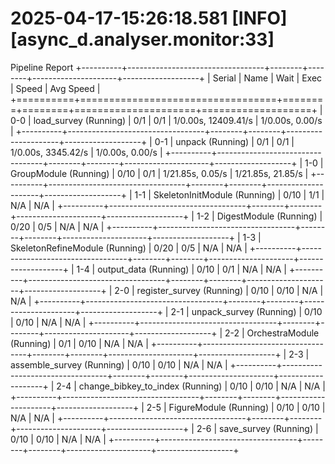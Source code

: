 




2025-04-17-15:26:18.581 [INFO] [async_d.analyser.monitor:33]
================================================================================
Pipeline Report
+----------+----------------------------------+--------+--------+---------------------+-------------------+
| Serial   | Name                             | Wait   | Exec   | Speed               | Avg Speed         |
+==========+==================================+========+========+=====================+===================+
| 0-0      | load_survey (Running)            | 0/1    | 0/1    | 1/0.00s, 12409.41/s | 1/0.00s, 0.00/s   |
+----------+----------------------------------+--------+--------+---------------------+-------------------+
| 0-1      | unpack (Running)                 | 0/1    | 0/1    | 1/0.00s, 3345.42/s  | 1/0.00s, 0.00/s   |
+----------+----------------------------------+--------+--------+---------------------+-------------------+
| 1-0      | GroupModule (Running)            | 0/10   | 0/1    | 1/21.85s, 0.05/s    | 1/21.85s, 21.85/s |
+----------+----------------------------------+--------+--------+---------------------+-------------------+
| 1-1      | SkeletonInitModule (Running)     | 0/10   | 1/1    | N/A                 | N/A               |
+----------+----------------------------------+--------+--------+---------------------+-------------------+
| 1-2      | DigestModule (Running)           | 0/20   | 0/5    | N/A                 | N/A               |
+----------+----------------------------------+--------+--------+---------------------+-------------------+
| 1-3      | SkeletonRefineModule (Running)   | 0/20   | 0/5    | N/A                 | N/A               |
+----------+----------------------------------+--------+--------+---------------------+-------------------+
| 1-4      | output_data (Running)            | 0/10   | 0/1    | N/A                 | N/A               |
+----------+----------------------------------+--------+--------+---------------------+-------------------+
| 2-0      | register_survey (Running)        | 0/10   | 0/10   | N/A                 | N/A               |
+----------+----------------------------------+--------+--------+---------------------+-------------------+
| 2-1      | unpack_survey (Running)          | 0/10   | 0/10   | N/A                 | N/A               |
+----------+----------------------------------+--------+--------+---------------------+-------------------+
| 2-2      | OrchestraModule (Running)        | 0/1    | 0/10   | N/A                 | N/A               |
+----------+----------------------------------+--------+--------+---------------------+-------------------+
| 2-3      | assemble_survey (Running)        | 0/10   | 0/10   | N/A                 | N/A               |
+----------+----------------------------------+--------+--------+---------------------+-------------------+
| 2-4      | change_bibkey_to_index (Running) | 0/10   | 0/10   | N/A                 | N/A               |
+----------+----------------------------------+--------+--------+---------------------+-------------------+
| 2-5      | FigureModule (Running)           | 0/10   | 0/10   | N/A                 | N/A               |
+----------+----------------------------------+--------+--------+---------------------+-------------------+
| 2-6      | save_survey (Running)            | 0/10   | 0/10   | N/A                 | N/A               |
+----------+----------------------------------+--------+--------+---------------------+-------------------+